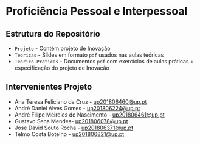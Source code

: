 # Proficiência Pessoal e Interpessoal

## Estrutura do Repositório

- `Projeto` - Contém projeto de Inovação
- `Teoricas` - Slides em formato `pdf` usados nas aulas teóricas
- `Teorico-Praticas` - Documentos `pdf` com exercícios de aulas práticas + especificação do projeto de Inovação

## Intervenientes Projeto 

* Ana Teresa Feliciano da Cruz - up201806460@up.pt
* André Daniel Alves Gomes - up201806224@up.pt
* André Filipe Meireles do Nascimento - up201806461@up.pt
* Gustavo Sena Mendes- up201806078@up.pt
* José David Souto Rocha - up201806371@up.pt
* Telmo Costa Botelho - up201806821@up.pt
